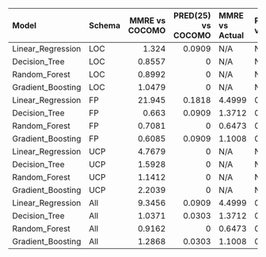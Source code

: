 | Model             | Schema   |   MMRE vs COCOMO |   PRED(25) vs COCOMO | MMRE vs Actual   | PRED(25) vs Actual   | MAE      | RMSE     |
|:------------------|:---------|-----------------:|---------------------:|:-----------------|:---------------------|:---------|:---------|
| Linear_Regression | LOC      |           1.324  |               0.0909 | N/A              | N/A                  | N/A      | N/A      |
| Decision_Tree     | LOC      |           0.8557 |               0      | N/A              | N/A                  | N/A      | N/A      |
| Random_Forest     | LOC      |           0.8992 |               0      | N/A              | N/A                  | N/A      | N/A      |
| Gradient_Boosting | LOC      |           1.0479 |               0      | N/A              | N/A                  | N/A      | N/A      |
| Linear_Regression | FP       |          21.945  |               0.1818 | 4.4999           | 0.0000               | 107.5358 | 280.2682 |
| Decision_Tree     | FP       |           0.663  |               0.0909 | 1.3712           | 0.1728               | 18.6321  | 23.6230  |
| Random_Forest     | FP       |           0.7081 |               0      | 0.6473           | 0.3951               | 12.6558  | 20.0085  |
| Gradient_Boosting | FP       |           0.6085 |               0.0909 | 1.1008           | 0.1975               | 16.1608  | 21.0946  |
| Linear_Regression | UCP      |           4.7679 |               0      | N/A              | N/A                  | N/A      | N/A      |
| Decision_Tree     | UCP      |           1.5928 |               0      | N/A              | N/A                  | N/A      | N/A      |
| Random_Forest     | UCP      |           1.1412 |               0      | N/A              | N/A                  | N/A      | N/A      |
| Gradient_Boosting | UCP      |           2.2039 |               0      | N/A              | N/A                  | N/A      | N/A      |
| Linear_Regression | All      |           9.3456 |               0.0909 | 4.4999           | 0.0000               | 107.5358 | 280.2682 |
| Decision_Tree     | All      |           1.0371 |               0.0303 | 1.3712           | 0.1728               | 18.6321  | 23.6230  |
| Random_Forest     | All      |           0.9162 |               0      | 0.6473           | 0.3951               | 12.6558  | 20.0085  |
| Gradient_Boosting | All      |           1.2868 |               0.0303 | 1.1008           | 0.1975               | 16.1608  | 21.0946  |